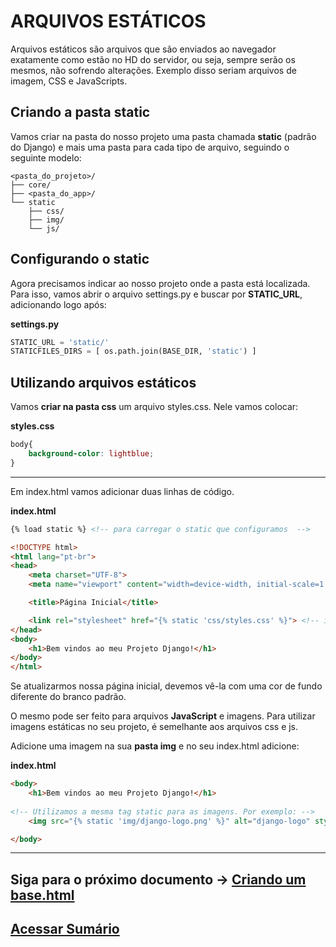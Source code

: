 # ARQUIVOS ESTÁTICOS
Arquivos estáticos são arquivos que são enviados ao navegador exatamente como estão no HD do servidor, ou seja, sempre serão os mesmos, não sofrendo alterações. Exemplo disso seriam arquivos de imagem, CSS e JavaScripts.

## Criando a pasta static
Vamos criar na pasta do nosso projeto uma pasta chamada **static** (padrão do Django) e mais uma pasta para cada tipo de arquivo, seguindo o seguinte modelo:
```
<pasta_do_projeto>/
├── core/
├── <pasta_do_app>/
└── static
    ├── css/
    ├── img/
    └── js/
```

## Configurando o static
Agora precisamos indicar ao nosso projeto onde a pasta está localizada. Para isso, vamos abrir o arquivo settings.py e buscar por **STATIC_URL**, adicionando logo após:

**settings.py**
```py
STATIC_URL = 'static/'
STATICFILES_DIRS = [ os.path.join(BASE_DIR, 'static') ]
```

## Utilizando arquivos estáticos
Vamos **criar na pasta css** um arquivo styles.css. Nele vamos colocar:

**styles.css**
```css
body{
    background-color: lightblue;
}
```
---
Em index.html vamos adicionar duas linhas de código.

**index.html**
```html
{% load static %} <!-- para carregar o static que configuramos  -->

<!DOCTYPE html>
<html lang="pt-br">
<head>
    <meta charset="UTF-8">
    <meta name="viewport" content="width=device-width, initial-scale=1.0">

    <title>Página Inicial</title>

    <link rel="stylesheet" href="{% static 'css/styles.css' %}"> <!-- indicando onde está nosso arquivo styles.css no static -->
</head>
<body>
    <h1>Bem vindos ao meu Projeto Django!</h1>
</body>
</html>
```

Se atualizarmos nossa página inicial, devemos vê-la com uma cor de fundo diferente do branco padrão.

O mesmo pode ser feito para arquivos **JavaScript** e imagens. Para utilizar imagens estáticas no seu projeto, é semelhante aos arquivos css e js.

Adicione uma imagem na sua **pasta img** e no seu index.html adicione:

**index.html**
```html
<body>
    <h1>Bem vindos ao meu Projeto Django!</h1>
    
<!-- Utilizamos a mesma tag static para as imagens. Por exemplo: -->
    <img src="{% static 'img/django-logo.png' %}" alt="django-logo" style="width: 5%;">

</body>
```
---
## Siga para o próximo documento -> [Criando um base.html](/docs/criando-um-base.md)
## [Acessar Sumário](../README.md#sumário)